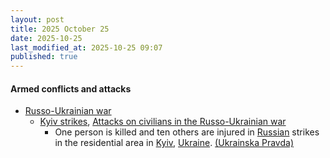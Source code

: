 ```yaml
---
layout: post
title: 2025 October 25
date: 2025-10-25
last_modified_at: 2025-10-25 09:07
published: true
---
```



#### Armed conflicts and attacks

* [Russo-Ukrainian war](https://en.wikipedia.org/wiki/Russo-Ukrainian_war_%282022%E2%80%93present%29 "Russo-Ukrainian war (2022–present)")
  * [Kyiv strikes](https://en.wikipedia.org/wiki/Kyiv_strikes_%282022%E2%80%93present%29 "Kyiv strikes (2022–present)"), [Attacks on civilians in the Russo-Ukrainian war](https://en.wikipedia.org/wiki/Attacks_on_civilians_in_the_Russo-Ukrainian_war_%282022%E2%80%93present%29 "Attacks on civilians in the Russo-Ukrainian war (2022–present)")
    * One person is killed and ten others are injured in [Russian](https://en.wikipedia.org/wiki/Russia "Russia") strikes in the residential area in [Kyiv](https://en.wikipedia.org/wiki/Kyiv "Kyiv"), [Ukraine](https://en.wikipedia.org/wiki/Ukraine "Ukraine"). [(Ukrainska Pravda)](https://www.pravda.com.ua/eng/news/2025/10/25/8004395/)
